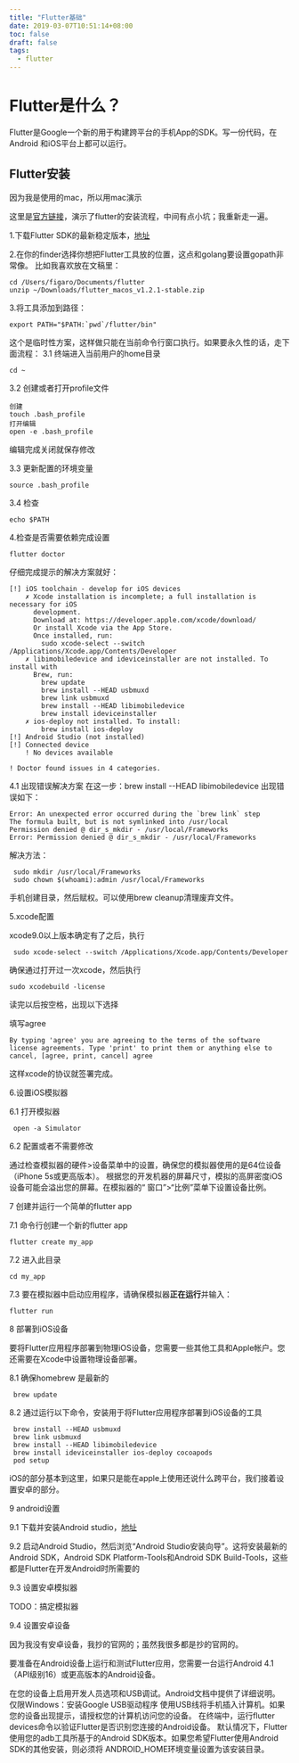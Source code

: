 ```yaml
---
title: "Flutter基础"
date: 2019-03-07T10:51:14+08:00
toc: false
draft: false
tags: 
  - flutter
---
```


# Flutter是什么？

Flutter是Google一个新的用于构建跨平台的手机App的SDK。写一份代码，在Android 和iOS平台上都可以运行。
## Flutter安装

因为我是使用的mac，所以用mac演示

这里是[官方链接](https://flutter.dev/docs/get-started/install/macos)，演示了flutter的安装流程，中间有点小坑；我重新走一遍。

1.下载Flutter SDK的最新稳定版本，[地址](https://flutter.dev/docs/development/tools/sdk/archive)

2.在你的finder选择你想把Flutter工具放的位置，这点和golang要设置gopath非常像。
比如我喜欢放在文稿里：
 
```
cd /Users/figaro/Documents/flutter
unzip ~/Downloads/flutter_macos_v1.2.1-stable.zip
```
3.将工具添加到路径：


```
export PATH="$PATH:`pwd`/flutter/bin"
```
这个是临时性方案，这样做只能在当前命令行窗口执行。如果要永久性的话，走下面流程：
3.1 终端进入当前用户的home目录
    
    
```
cd ~
```
3.2 创建或者打开profile文件


```
创建
touch .bash_profile 
打开编辑
open -e .bash_profile 
```
编辑完成关闭就保存修改

3.3 更新配置的环境变量


```
source .bash_profile
```
3.4 检查


```
echo $PATH
```

4.检查是否需要依赖完成设置


```
flutter doctor
```
仔细完成提示的解决方案就好：

```
[!] iOS toolchain - develop for iOS devices
    ✗ Xcode installation is incomplete; a full installation is necessary for iOS
      development.
      Download at: https://developer.apple.com/xcode/download/
      Or install Xcode via the App Store.
      Once installed, run:
        sudo xcode-select --switch /Applications/Xcode.app/Contents/Developer
    ✗ libimobiledevice and ideviceinstaller are not installed. To install with
      Brew, run:
        brew update
        brew install --HEAD usbmuxd
        brew link usbmuxd
        brew install --HEAD libimobiledevice
        brew install ideviceinstaller
    ✗ ios-deploy not installed. To install:
        brew install ios-deploy
[!] Android Studio (not installed)
[!] Connected device
    ! No devices available

! Doctor found issues in 4 categories.
```
4.1 出现错误解决方案
在这一步：brew install --HEAD libimobiledevice 出现错误如下：


```
Error: An unexpected error occurred during the `brew link` step
The formula built, but is not symlinked into /usr/local
Permission denied @ dir_s_mkdir - /usr/local/Frameworks
Error: Permission denied @ dir_s_mkdir - /usr/local/Frameworks
```
解决方法：


```
 sudo mkdir /usr/local/Frameworks
 sudo chown $(whoami):admin /usr/local/Frameworks
```
手机创建目录，然后赋权。可以使用brew cleanup清理废弃文件。

5.xcode配置

xcode9.0以上版本确定有了之后，执行

```
 sudo xcode-select --switch /Applications/Xcode.app/Contents/Developer
```

确保通过打开过一次xcode，然后执行

```
sudo xcodebuild -license
```
读完以后按空格，出现以下选择

填写agree

```
By typing 'agree' you are agreeing to the terms of the software license agreements. Type 'print' to print them or anything else to cancel, [agree, print, cancel] agree
```
这样xcode的协议就签署完成。

6.设置iOS模拟器

6.1 打开模拟器


```
 open -a Simulator
```

6.2 配置或者不需要修改

通过检查模拟器的硬件>设备菜单中的设置，确保您的模拟器使用的是64位设备（iPhone 5s或更高版本）。
根据您的开发机器的屏幕尺寸，模拟的高屏密度iOS设备可能会溢出您的屏幕。在模拟器的“ 窗口”>“比例”菜单下设置设备比例。

7 创建并运行一个简单的flutter app

7.1 命令行创建一个新的flutter app


```
flutter create my_app
```
7.2 进入此目录


```
cd my_app
```
7.3 要在模拟器中启动应用程序，请确保模拟器**正在运行**并输入：


```
flutter run
```

8 部署到iOS设备

要将Flutter应用程序部署到物理iOS设备，您需要一些其他工具和Apple帐户。您还需要在Xcode中设置物理设备部署。

8.1 确保homebrew 是最新的


```
 brew update
```
8.2 通过运行以下命令，安装用于将Flutter应用程序部署到iOS设备的工具


```
 brew install --HEAD usbmuxd
 brew link usbmuxd
 brew install --HEAD libimobiledevice
 brew install ideviceinstaller ios-deploy cocoapods
 pod setup
```

iOS的部分基本到这里，如果只是能在apple上使用还说什么跨平台，我们接着设置安卓的部分。


9 android设置

9.1 下载并安装Android studio，[地址](https://developer.android.com/studio)

9.2 启动Android Studio，然后浏览“Android Studio安装向导”。这将安装最新的Android SDK，Android SDK Platform-Tools和Android SDK Build-Tools，这些都是Flutter在开发Android时所需要的

9.3 设置安卓模拟器

TODO：搞定模拟器


9.4 设置安卓设备

因为我没有安卓设备，我抄的官网的；虽然我很多都是抄的官网的。

要准备在Android设备上运行和测试Flutter应用，您需要一台运行Android 4.1（API级别16）或更高版本的Android设备。

在您的设备上启用开发人员选项和USB调试。Android文档中提供了详细说明。
仅限Windows：安装Google USB驱动程序
使用USB线将手机插入计算机。如果您的设备出现提示，请授权您的计算机访问您的设备。
在终端中，运行flutter devices命令以验证Flutter是否识别您连接的Android设备。
默认情况下，Flutter使用您的adb工具所基于的Android SDK版本。如果您希望Flutter使用Android SDK的其他安装，则必须将 ANDROID_HOME环境变量设置为该安装目录。





